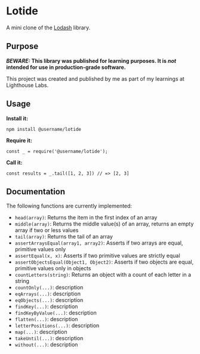 # Lotide

A mini clone of the [Lodash](https://lodash.com) library.

## Purpose

**_BEWARE:_ This library was published for learning purposes. It is _not_ intended for use in production-grade software.**

This project was created and published by me as part of my learnings at Lighthouse Labs. 

## Usage

**Install it:**

`npm install @username/lotide`

**Require it:**

`const _ = require('@username/lotide');`

**Call it:**

`const results = _.tail([1, 2, 3]) // => [2, 3]`

## Documentation

The following functions are currently implemented:

* `head(array)`: Returns the item in the first index of an array
* `middle(array)`: Returns the middle value(s) of an array, returns an empty array if two or less values
* `tail(array)`: Returns the tail of an array
* `assertArraysEqual(array1, array2)`: Asserts if two arrays are equal, primitive values only
* `assertEqual(x, x)`: Asserts if two primitive values are strictly equal
* `assertObjectsEqual(Object1, Object2)`: Asserts if two objects are equal, primitive values only in objects
* `countLetters(string)`: Returns an object with a count of each letter in a string
* `countOnly(...)`: description
* `eqArrays(...)`: description
* `eqObjects(...)`: description
* `findKey(...)`: description
* `findKeyByValue(...)`: description
* `flatten(...)`: description
* `letterPositions(...)`: description
* `map(...)`: description
* `takeUntil(...)`: description
* `without(...)`: description